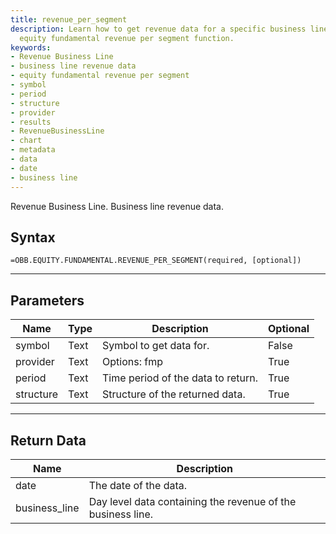 ```yaml
---
title: revenue_per_segment
description: Learn how to get revenue data for a specific business line using the
  equity fundamental revenue per segment function.
keywords: 
- Revenue Business Line
- business line revenue data
- equity fundamental revenue per segment
- symbol
- period
- structure
- provider
- results
- RevenueBusinessLine
- chart
- metadata
- data
- date
- business line
---
```


<!-- markdownlint-disable MD041 -->

Revenue Business Line. Business line revenue data.

## Syntax

```excel wordwrap
=OBB.EQUITY.FUNDAMENTAL.REVENUE_PER_SEGMENT(required, [optional])
```

---

## Parameters

| Name | Type | Description | Optional |
| ---- | ---- | ----------- | -------- |
| symbol | Text | Symbol to get data for. | False |
| provider | Text | Options: fmp | True |
| period | Text | Time period of the data to return. | True |
| structure | Text | Structure of the returned data. | True |

---

## Return Data

| Name | Description |
| ---- | ----------- |
| date | The date of the data.  |
| business_line | Day level data containing the revenue of the business line.  |
